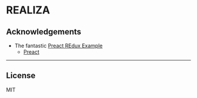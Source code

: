 # REALIZA

## Acknowledgements

- The fantastic [Preact REdux Example](https://github.com/developit/preact-redux-example)
    - [Preact][Preact]

---


## License

MIT


[Preact]: https://github.com/developit/preact
[webpack]: https://webpack.github.io
